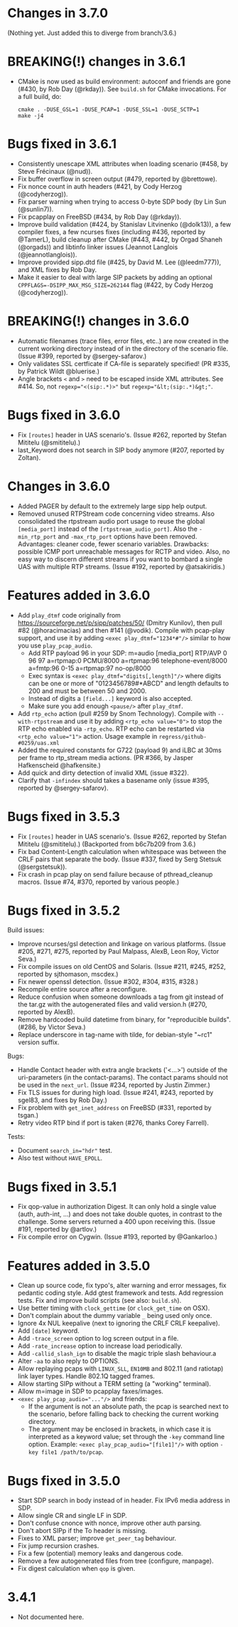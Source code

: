 Changes in 3.7.0
================

(Nothing yet. Just added this to diverge from branch/3.6.)


BREAKING(!) changes in 3.6.1
============================

* CMake is now used as build environment: autoconf and friends are gone
  (#430, by Rob Day (@rkday)). See `build.sh` for CMake invocations.
  For a full build, do:
    ```
    cmake . -DUSE_GSL=1 -DUSE_PCAP=1 -DUSE_SSL=1 -DUSE_SCTP=1
    make -j4
    ```


Bugs fixed in 3.6.1
===================

* Consistently unescape XML attributes when loading scenario (#458, by
  Steve Frécinaux (@nud)).
* Fix buffer overflow in screen output (#479, reported by @brettowe).
* Fix nonce count in auth headers (#421, by Cody Herzog (@codyherzog)).
* Fix parser warning when trying to access 0-byte SDP body (by Lin Sun
  (@sunlin7)).
* Fix pcapplay on FreeBSD (#434, by Rob Day (@rkday)).
* Improve build validation (#424, by Stanislav Litvinenko (@dolk13)), a
  few compiler fixes, a few ncurses fixes (including #436, reported by
  @TamerL), build cleanup after CMake (#443, #442, by Orgad Shaneh
  (@orgads)) and libtinfo linker issues (Jeannot Langlois
  (@jeannotlanglois)).
* Improve provided sipp.dtd file (#425, by David M. Lee (@leedm777)),
  and XML fixes by Rob Day.
* Make it easier to deal with large SIP packets by adding an optional
  `CPPFLAGS=-DSIPP_MAX_MSG_SIZE=262144` flag (#422, by Cody Herzog
  (@codyherzog)).


BREAKING(!) changes in 3.6.0
============================

* Automatic filenames (trace files, error files, etc..) are now created in
  the current working directory instead of in the directory of the scenario
  file. (Issue #399, reported by @sergey-safarov.)
* Only validates SSL certficate if CA-file is separately specified!
  (PR #335, by Patrick Wildt @bluerise.)
* Angle brackets `<` and `>` need to be escaped inside XML attributes.
  See #414. So, not `regexp="<(sip:.*)>"` but `regexp="&lt;(sip:.*)&gt;"`.


Bugs fixed in 3.6.0
===================

* Fix `[routes]` header in UAS scenario's. (Issue #262, reported by
  Stefan Mititelu (@smititelu).)
* last\_Keyword does not search in SIP body anymore (#207, reported by Zoltan).


Changes in 3.6.0
================

* Added PAGER by default to the extremely large sipp help output.
* Removed unused RTPStream code concerning video streams. Also
  consolidated the rtpstream audio port usage to reuse the global
  `[media_port]` instead of the `[rtpstream_audio_port]`.
  Also the `-min_rtp_port` and `-max_rtp_port` options have been
  removed. Advantages: cleaner code, fewer scenario variables.
  Drawbacks: possible ICMP port unreachable messages for RCTP and video.
  Also, no easy way to discern different streams if you want to bombard
  a single UAS with multiple RTP streams. (Issue #192, reported by
  @atsakiridis.)


Features added in 3.6.0
=======================

* Add `play_dtmf` code originally from
  https://sourceforge.net/p/sipp/patches/50/ (Dmitry Kunilov), then
  pull #82 (@horacimacias) and then #141 (@vodik). Compile with
  pcap-play support, and use it by adding `<exec play_dtmf="1234*#"/>`
  similar to how you use `play_pcap_audio`.
  - Add RTP payload 96 in your SDP:
    m=audio [media_port] RTP/AVP 0 96 97
    a=rtpmap:0 PCMU/8000
    a=rtpmap:96 telephone-event/8000
    a=fmtp:96 0-15
    a=rtpmap:97 no-op/8000
  - Exec syntax is `<exec play_dtmf="digits[,length]"/>` where digits
    can be one or more of "0123456789#*ABCD" and length defaults to 200
    and must be between 50 and 2000.
  - Instead of digits a `[field...]` keyword is also accepted.
  - Make sure you add enough `<pause/>` after `play_dtmf`.
* Add `rtp_echo` action (pull #259 by Snom Technology). Compile with
  `--with-rtpstream` and use it by adding `<rtp_echo value="0">` to stop
  the RTP echo enabled via `-rtp_echo`. RTP echo can be restarted via
  `<rtp_echo value="1">` action. Usage example in `regress/github-#0259/uas.xml`
* Added the required constants for G722 (payload 9) and iLBC at 30ms per frame
  to rtp\_stream media actions. (PR #366, by Jasper Hafkenscheid @hafkensite.)
* Add quick and dirty detection of invalid XML (issue #322).
* Clarify that `-infindex` should takes a basename only (issue #395, reported
  by @sergey-safarov).


Bugs fixed in 3.5.3
===================

* Fix `[routes]` header in UAS scenario's. (Issue #262, reported by
  Stefan Mititelu (@smititelu).)
  (Backported from b6c7b209 from 3.6.)
* Fix bad Content-Length calculation when whitespace was between the CRLF
  pairs that separate the body. (Issue #337, fixed by Serg Stetsuk
  (@sergstetsuk)).
* Fix crash in pcap play on send failure because of pthread\_cleanup macros.
  (Issue #74, #370, reported by various people.)


Bugs fixed in 3.5.2
===================

Build issues:

* Improve ncurses/gsl detection and linkage on various platforms.
  (Issue #205, #271, #275, reported by Paul Malpass, AlexB, Leon Roy,
  Victor Seva.)
* Fix compile issues on old CentOS and Solaris. (Issue #211, #245, #252,
  reported by sjthomason, mscdex.)
* Fix newer openssl detection. (Issue #302, #304, #315, #328.)
* Recompile entire source after a reconfigure.
* Reduce confusion when someone downloads a tag from git instead of the tar.gz
  with the autogenerated files and valid version.h (#270, reported by AlexB).
* Remove hardcoded build datetime from binary, for "reproducible builds".
  (#286, by Victor Seva.)
* Replace underscore in tag-name with tilde, for debian-style "~rc1" version
  suffix.

Bugs:

* Handle Contact header with extra angle brackets ('<...>') outside of the
  uri-parameters (in the contact-params). The contact params should not be
  used in the `next_url`. (Issue #234, reported by Justin Zimmer.)
* Fix TLS issues for during high load. (Issue #241, #243, reported by sgel83,
  and fixes by Rob Day.)
* Fix problem with `get_inet_address` on FreeBSD (#331, reported by tsgan.)
* Retry video RTP bind if port is taken (#276, thanks Corey Farrell).

Tests:

* Document `search_in="hdr"` test.
* Also test without `HAVE_EPOLL`.


Bugs fixed in 3.5.1
===================

* Fix qop-value in authorization Digest. It can only hold a single value
  (auth, auth-int, ...) and does not take double quotes, in contrast to
  the challenge. Some servers returned a 400 upon receiving this.
  (Issue #191, reported by @artlov.)
* Fix compile error on Cygwin. (Issue #193, reported by @Gankarloo.)


Features added in 3.5.0
=======================

* Clean up source code, fix typo's, alter warning and error messages,
  fix pedantic coding style. Add gtest framework and tests. Add regression
  tests. Fix and improve build scripts (see also: `build.sh`).
* Use better timing with `clock_gettime` (or `clock_get_time` on OSX).
* Don't complain about the dummy variable `_` being used only once.
* Ignore 4x NUL keepalive (next to ignoring the CRLF CRLF keepalive).
* Add `[date]` keyword.
* Add `-trace_screen` option to log screen output in a file.
* Add `-rate_increase` option to increase load periodically.
* Add `-callid_slash_ign` to disable the magic triple slash behaviour.a
* Alter `-aa` to also reply to OPTIONS.
* Allow replaying pcaps with `LINUX_SLL`, `EN10MB` and 802.11 (and ratiotap)
  link layer types. Handle 802.1Q tagged frames.
* Allow starting SIPp without a TERM setting (a "working" terminal).
* Allow m=image in SDP to pcapplay faxes/images.
* `<exec play_pcap_audio="..."/>` and friends:
  - If the argument is not an absolute path, the pcap is searched next
    to the scenario, before falling back to checking the current
    working directory.
  - The argument may be enclosed in brackets, in which case it is
    interpreted as a keyword value; set through the `-key` command line
    option. Example: `<exec play_pcap_audio="[file1]"/>` with option
    `-key file1 /path/to/pcap`.


Bugs fixed in 3.5.0
===================

* Start SDP search in body instead of in header. Fix IPv6 media address in SDP.
* Allow single CR and single LF in SDP.
* Don't confuse cnonce with nonce, improve other auth parsing.
* Don't abort SIPp if the To header is missing.
* Fixes to XML parser; improve `get_peer_tag` behaviour.
* Fix jump recursion crashes.
* Fix a few (potential) memory leaks and dangerous code.
* Remove a few autogenerated files from tree (configure, manpage).
* Fix digest calculation when `qop` is given.


3.4.1
=====

* Not documented here.
